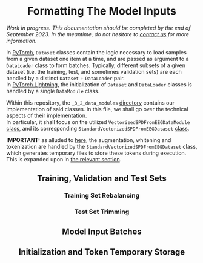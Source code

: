 <h1 style="text-align: center;">Formatting The Model Inputs</h1>

*Work in progress. This documentation should be completed by the end of September 2023. In the meantime,
do not hesitate to [contact us](mailto:mathieu.seraphim@unicaen.fr) for more information.*

In [PyTorch](https://pytorch.org/docs/1.11/), `Dataset` classes contain the logic necessary to load samples from a given
dataset one item at a time, and are passed as argument to a `DataLoader` class to form batches.
Typically, different subsets of a given dataset (i.e. the training, test, and sometimes validation sets) are each
handled by a distinct `Dataset` + `DataLoader` pair.  
In [PyTorch Lightning](https://lightning.ai/docs/pytorch/1.9.5/), the initialization of `Dataset` and  `DataLoader`
classes is handled by a single `DataModule` class.  

Within this repository, the `_3_2_data_modules` [directory](../../_3_data_management/_3_2_data_modules) contains our
implementation of said classes. In this file, we shall go over the technical aspects of their implementation.  
In particular, it shall focus on the utilized `VectorizedSPDFromEEGDataModule`
[class](../../_3_data_management/_3_2_data_modules/SPD_matrices_from_EEG_signals/VectorizedSPDFromEEGDataModule.py),
and its corresponding `StandardVectorizedSPDFromEEGDataset`
[class](../../_3_data_management/_3_2_data_modules/SPD_matrices_from_EEG_signals/datasets/StandardVectorizedSPDFromEEGDataset.py).

**IMPORTANT:** as alluded to [here](./2%20-%20From%20Signals%20To%20SPD%20Matrices%20To%20Tokens.md#dataset_processing),
the augmentation, whitening and tokenization are handled by the `StandardVectorizedSPDFromEEGDataset` class, which
generates temporary files to store these tokens during execution. This is expanded upon in [the relevant section](#tmp_storage).

<h2 style="text-align: center;">Training, Validation and Test Sets</h2>

<h3 style="text-align: center;">Training Set Rebalancing</h3>

<h3 style="text-align: center;">Test Set Trimming</h3>

<h2 style="text-align: center;">Model Input Batches</h2>

<h2 id="tmp_storage" style="text-align: center;">Initialization and Token Temporary Storage</h2>

[//]: # (SVD time)

